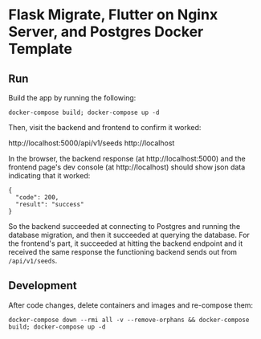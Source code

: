 # Flask Migrate, Flutter on Nginx Server, and Postgres Docker Template

## Run
Build the app by running the following:

    docker-compose build; docker-compose up -d

Then, visit the backend and frontend to confirm it worked:

http://localhost:5000/api/v1/seeds 
http://localhost

In the browser, the backend response (at http://localhost:5000) and the frontend page's dev console (at http://localhost) should show json data indicating that it worked:


    {
      "code": 200,
      "result": "success"
    }


So the backend succeeded at connecting to Postgres and running the database migration, and then it succeeded at querying the database. For the frontend's part, it succeeded at hitting the backend endpoint and it received the same response the functioning backend sends out from `/api/v1/seeds`.

## Development

After code changes, delete containers and images and re-compose them:

    docker-compose down --rmi all -v --remove-orphans && docker-compose build; docker-compose up -d
